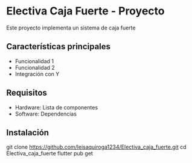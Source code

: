 # Electiva Caja Fuerte - Proyecto
Este proyecto implementa un sistema de caja fuerte

## Características principales
- Funcionalidad 1
- Funcionalidad 2
- Integración con Y

## Requisitos
- Hardware: Lista de componentes
- Software: Dependencias

## Instalación
git clone https://github.com/leisaquiroga1234/Electiva_caja_fuerte.git
cd Electiva_caja_fuerte
flutter pub get